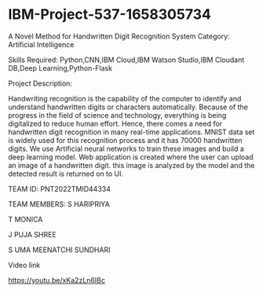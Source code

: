 # IBM-Project-537-1658305734
A Novel Method for Handwritten Digit Recognition System
Category: Artificial Intelligence

Skills Required:
Python,CNN,IBM Cloud,IBM Watson Studio,IBM Cloudant DB,Deep Learning,Python-Flask

Project Description:

Handwriting recognition is the capability of the computer to identify and understand handwritten digits or characters automatically. 
Because of the progress in the field of science and technology, everything is being digitalized to reduce human effort.
Hence, there comes a need for handwritten digit recognition in many real-time applications. MNIST data set is widely used for this recognition 
process and it has 70000 handwritten digits. We use Artificial neural networks to train these images and build a deep learning model.
Web application is created where the user can upload an image of a handwritten digit. this image is analyzed by the model and the detected 
result is returned on to UI.

TEAM ID: PNT2022TMID44334


TEAM MEMBERS:
S HARIPRIYA



T MONICA



J PUJA SHREE



S UMA MEENATCHI SUNDHARI


Video link

https://youtu.be/xKa2zLn6IBc

